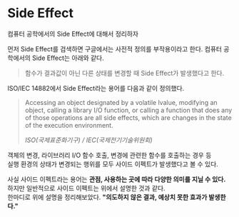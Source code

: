 # Side Effect

컴퓨터 공학에서의 Side Effect에 대해서 정리하자

먼저 Side Effect를 검색하면 구글에서는 사전적 정의를 부작용이라고 한다.
컴퓨터 공학에서의 Side Effect는 아래와 같다.

> 함수가 결과값이 아닌 다른 상태를 변경할 때 Side Effect가 발생했다고 한다.

ISO/IEC 14882에서 Side Effect라는 용어를 다음과 같이 정의했다.

> Accessing an object designated by a volatile lvalue, modifying an object, calling a library I/O function, or calling a function that does any of those operations are all side effects, which are changes in the state of the execution environment.
>
> _ISO(국제표준화기구) / IEC(국제전기기술위원회)_

객체의 변경, 라이브러리 I/O 함수 호출, 변경에 관련한 함수를 호출하는 경우 등  
실행 환경의 상태가 변경되는 행위를 모두 사이드 이펙트가 발생했다고 볼 수 있다.

사실 사이드 이펙트라는 용어는 **관점, 사용하는 곳에 따라 다양한 의미를 지닐 수 있다.**  
하지만 일반적으로 사이드 이펙트는 위에서 설명한 것과 같다.  
한마디로 위에 설명을 정리해보았다. **"의도하지 않은 결과, 예상치 못한 효과가 발생한다."**
